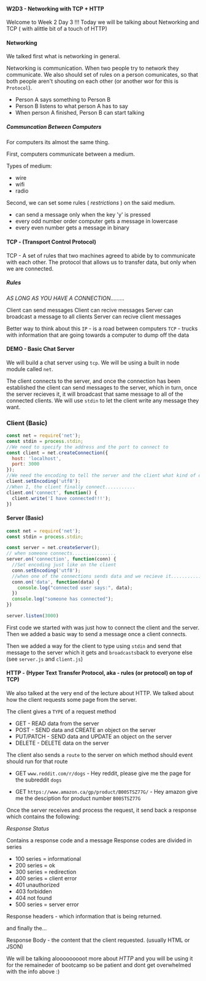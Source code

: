 #### W2D3 - Networking with TCP + HTTP

Welcome to Week 2 Day 3 !!! Today we will be talking about Networking and TCP ( with alittle bit of a touch of HTTP)

#### Networking

We talked first what is networking in general.

Networking is communication. When two people try to network they communicate.
We also should set of rules on a person comunicates, so that both people aren't shouting on each other (or another wor for this is `Protocol`).

- Person A says something to Person B
- Person B listens to what person A has to say
- When person A finished, Person B can start talking

##### Communcation Between Computers

For computers its almost the same thing.

First, computers communicate between a medium.

Types of medium:

 - wire
 - wifi
 - radio

 Second, we can set some rules ( _restrictions_ ) on the said medium.

 - can send a message only when the key 'y' is pressed
 - every odd number order computer gets a message in lowercase
 - every even number gets a message in binary


#### TCP - (Transport Control Protocol)
TCP - A set of rules that two machines agreed to abide by to communicate with each other.
The protocol that allows us to transfer data, but only when we are connected.

##### Rules

*AS LONG AS YOU HAVE A CONNECTION.........*

Client can send messages
Client can recive messages
Server can broadcast a message to all clients
Server can recive client messages

Better way to think about this
`IP` - is a road between computers
`TCP` - trucks with information that are going towards a computer to dump off the data

#### DEMO - Basic Chat Server

We will build a chat server using `tcp`.
We will be using a built in node module called `net`.

The client connects to the server, and once the connection has been established the client can send messages to the server, which in turn, once the server recieves it, it will broadcast that same message to all of the connected clients.
We will use `stdin` to let the client write any message they want.

### Client (Basic)

```js
const net = require('net');
const stdin = process.stdin;
//We need to specify the address and the port to connect to
const client = net.createConnection({
  host: 'localhost',
  port: 3000
});
//We need the encoding to tell the server and the client what kind of data are we transfering
client.setEncoding('utf8');
//When I, the client finally connect...........
client.on('connect', function() {
  client.write('I have connected!!!');
})
```

#### Server (Basic)

```js
const net = require('net');
const stdin = process.stdin;

const server = net.createServer();
// when someone connects................
server.on('connection', function(conn) {
  //Set encoding just like on the client
  conn.setEncoding('utf8');
  //when one of the connections sends data and we recieve it.............
  conn.on('data', function(data) {
    console.log("connected user says:", data);
  })
  console.log("someone has connected");
})

server.listen(3000)
````

First code we started with was just how to connect the client and the server. Then we added a basic way to send a message once a client connects.

Then we added a way for the client to type using `stdin` and send that message to the server which it gets and `broadcasts`back to everyone else (see `server.js` and `client.js`)

#### HTTP - (Hyper Text Transfer Protocol, aka - rules (or protocol) on top of TCP)

We also talked at the very end of the lecture about HTTP. We talked about how the client requests some page from the server.

The client gives a `TYPE` of a request method

- GET - READ data from the server
- POST - SEND data and CREATE an object on the server
- PUT/PATCH - SEND data and UPDATE an object on the server
- DELETE - DELETE data on the server

The client also sends a `route` to the server on which method should event should run for that route

- GET `www.reddit.com/r/dogs` - Hey reddit, please give me the page for the subreddit `dogs`

- GET `https://www.amazon.ca/gp/product/B00STSZ77G/` - Hey amazon give me the desciption for product number `B00STSZ77G`

Once the server receives and process the request, it send back a response which contains the following:

*Response Status*

Contains a response code and a message
Response codes are divided in series
- 100 series = informational
- 200 series = ok
- 300 series = redirection
- 400 series = client error
- 401 unauthorized
- 403 forbidden
- 404 not found
- 500 series = server error

Response headers - which information that is being returned.

and finally the...

Response Body - the content that the client requested. (usually HTML or JSON)

We will be talking alooooooooot more about *HTTP* and you will be using it for the remaineder of bootcamp so be patient and dont get overwhelmed with the info above :)